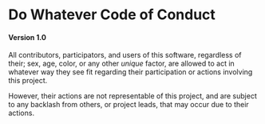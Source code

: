 # Do Whatever Code of Conduct

#### Version 1.0

All contributors, participators, and users of this software, regardless of their; sex, age, color, or any other *unique* factor,
are allowed to act in whatever way they see fit regarding their participation or actions involving this project.

However, their actions are not representable of this project, and are subject to any backlash from others, or project leads, that
may occur due to their actions.
